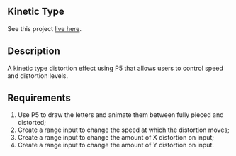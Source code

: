
## Kinetic Type

See this project [live here](https://mo-kinetic-type.netlify.app/).


## Description

A kinetic type distortion effect using P5 that allows users to control speed and distortion levels.


## Requirements

1. Use P5 to draw the letters and animate them between fully pieced and distorted;
2. Create a range input to change the speed at which the distortion moves;
3. Create a range input to change the amount of X distortion on input;
4. Create a range input to change the amount of Y distortion on input.
